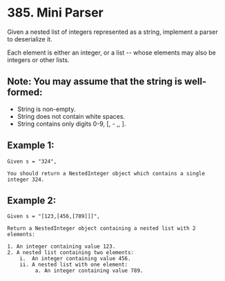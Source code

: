 # 385. Mini Parser

Given a nested list of integers represented as a string, implement a parser to deserialize it.

Each element is either an integer, or a list -- whose elements may also be integers or other lists.

## Note: You may assume that the string is well-formed:

* String is non-empty.
* String does not contain white spaces.
* String contains only digits 0-9, [, - ,, ].

## Example 1:

```
Given s = "324",

You should return a NestedInteger object which contains a single integer 324.
``` 

## Example 2:

```
Given s = "[123,[456,[789]]]",

Return a NestedInteger object containing a nested list with 2 elements:

1. An integer containing value 123.
2. A nested list containing two elements:
    i.  An integer containing value 456.
    ii. A nested list with one element:
         a. An integer containing value 789.
```